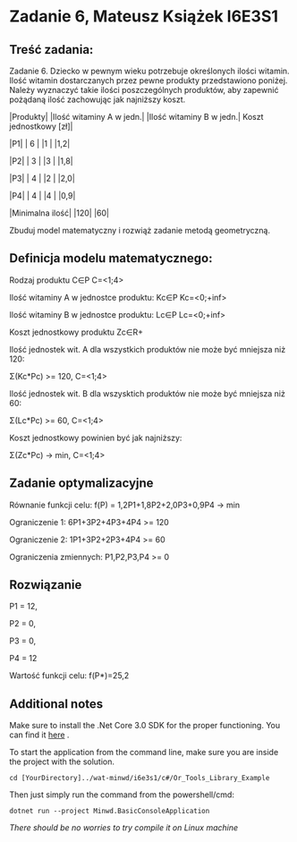 # Zadanie 6, Mateusz Książek I6E3S1

## Treść zadania: 

Zadanie 6. Dziecko w pewnym wieku potrzebuje określonych ilości witamin. Ilość witamin dostarczanych przez pewne produkty przedstawiono poniżej. Należy wyznaczyć takie ilości poszczególnych produktów, aby zapewnić pożądaną ilość zachowując jak najniższy koszt.

|Produkty| |Ilość witaminy A w jedn.| |Ilość witaminy B w jedn.| Koszt jednostkowy [zł]|

|P1| 		  | 6 | |1 | |1,2|

|P2| 		  | 3 | |3 | |1,8|

|P3| 		  | 4 | |2 | |2,0|

|P4| 		  | 4 | |4 | |0,9|

|Minimalna ilość| |120| |60|


Zbuduj model matematyczny i rozwiąż zadanie metodą geometryczną.

## Definicja modelu matematycznego:
Rodzaj produktu C∈P C=<1;4>

Ilość witaminy A w jednostce produktu: Kc∈P Kc=<0;+inf>

Ilość witaminy B w jednostce produktu: Lc∈P Lc=<0;+inf>

Koszt jednostkowy produktu Zc∈R+


Ilość jednostek wit. A dla wszystkich produktów nie może być mniejsza niż 120:

Σ(Kc*Pc) >= 120, C=<1;4>

Ilość jednostek wit. B dla wszysktich produktów nie może być mniejsza niż 60:

Σ(Lc*Pc) >= 60, C=<1;4>

Koszt jednostkowy powinien być jak najniższy:

Σ(Zc*Pc)  -> min, C=<1;4>



## Zadanie optymalizacyjne
Równanie funkcji celu: f(P) = 1,2P1+1,8P2+2,0P3+0,9P4 -> min

Ograniczenie 1: 6P1+3P2+4P3+4P4 >= 120

Ograniczenie 2: 1P1+3P2+2P3+4P4 >= 60

Ograniczenia zmiennych: P1,P2,P3,P4 >= 0


## Rozwiązanie
P1 = 12,

P2 = 0,

P3 = 0,

P4 = 12

Wartość funkcji celu: f(P*)=25,2

## Additional notes

Make sure to install the .Net Core 3.0 SDK for the proper functioning.
You can find it [here](https://dotnet.microsoft.com/download/dotnet-core/3.0) .

To start the application from the command line, make sure you are inside the project with the solution. 

```
cd [YourDirectory]../wat-minwd/i6e3s1/c#/Or_Tools_Library_Example
```

Then just simply run the command from the powershell/cmd: 
```
dotnet run --project Minwd.BasicConsoleApplication
```

*There should be no worries to try compile it on Linux machine*